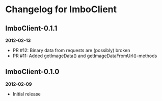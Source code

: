 Changelog for ImboClient
=====================

ImboClient-0.1.1
-------------
__2012-02-13__

* PR #12: Binary data from requests are (possibly) broken
* PR #11: Added getImageData() and getImageDataFromUrl()-methods

ImboClient-0.1.0
-------------
__2012-02-09__

* Initial release
